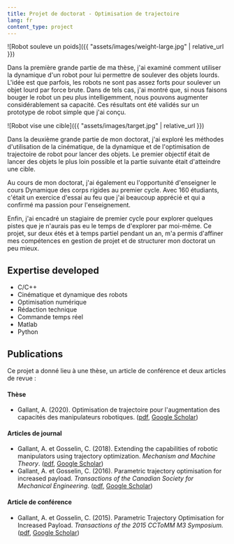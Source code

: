 ```yaml
---
title: Projet de doctorat - Optimisation de trajectoire
lang: fr
content_type: project
---
```


![Robot souleve un poids]({{ "assets/images/weight-large.jpg" | relative_url }})

Dans la première grande partie de ma thèse, j'ai examiné comment utiliser la dynamique d'un robot pour lui permettre de soulever des objets lourds. L'idée est que parfois, les robots ne sont pas assez forts pour soulever un objet lourd par force brute. Dans de tels cas, j'ai montré que, si nous faisons bouger le robot un peu plus intelligemment, nous pouvons augmenter considérablement sa capacité. Ces résultats ont été validés sur un prototype de robot simple que j'ai conçu.

![Robot vise une cible]({{ "assets/images/target.jpg" | relative_url }})

Dans la deuxième grande partie de mon doctorat, j'ai exploré les méthodes d'utilisation de la cinématique, de la dynamique et de l'optimisation de trajectoire de robot pour lancer des objets. Le premier objectif était de lancer des objets le plus loin possible et la partie suivante était d'atteindre une cible.

Au cours de mon doctorat, j'ai également eu l'opportunité d'enseigner le cours Dynamique des corps rigides au premier cycle. Avec 160 étudiants, c'était un exercice d'essai au feu que j'ai beaucoup apprécié et qui a confirmé ma passion pour l'enseignement.

Enfin, j'ai encadré un stagiaire de premier cycle pour explorer quelques pistes que je n'aurais pas eu le temps de d'explorer par moi-même. Ce projet, sur deux étés et à temps partiel pendant un an, m'a permis d'affiner mes compétences en gestion de projet et de structurer mon doctorat un peu mieux.



## Expertise developed
- C/C++
- Cinématique et dynamique des robots
- Optimisation numérique
- Rédaction technique
- Commande temps réel
- Matlab
- Python



## Publications
Ce projet a donné lieu à une thèse, un article de conférence et deux articles de revue :

#### Thèse
- Gallant, A. (2020). Optimisation de trajectoire pour l'augmentation des capacités des manipulateurs robotiques. ([pdf](https://robot.gmc.ulaval.ca/fileadmin/documents/Theses/andre_gallant.pdf), [Google Scholar](https://scholar.google.com/citations?view_op=view_citation&hl=fr&user=SvfSQMMAAAAJ&sortby=pubdate&citation_for_view=SvfSQMMAAAAJ:9ZlFYXVOiuMC))

#### Articles de journal
- Gallant, A. et Gosselin, C. (2018). Extending the capabilities of robotic manipulators using trajectory optimization. _Mechanism and Machine Theory_. ([pdf](https://www.researchgate.net/profile/Andre-Gallant-2/publication/323488448_Extending_the_capabilities_of_robotic_manipulators_using_trajectory_optimization/links/5aa91f9aaca272d39cd5037b/Extending-the-capabilities-of-robotic-manipulators-using-trajectory-optimization.pdf), [Google Scholar](https://scholar.google.com/citations?view_op=view_citation&hl=fr&user=SvfSQMMAAAAJ&sortby=pubdate&citation_for_view=SvfSQMMAAAAJ:M3ejUd6NZC8C))
- Gallant, A. et Gosselin, C. (2016). Parametric trajectory optimisation for increased payload. _Transactions of the Canadian Society for Mechanical Engineering_. ([pdf](https://www.researchgate.net/profile/Andre-Gallant-2/publication/307467184_Parametric_trajectory_optimisation_for_increased_payload/links/5aa9161c4585151788184208/Parametric-trajectory-optimisation-for-increased-payload.pdf), [Google Scholar](https://scholar.google.com/citations?view_op=view_citation&hl=fr&user=SvfSQMMAAAAJ&sortby=pubdate&citation_for_view=SvfSQMMAAAAJ:YOwf2qJgpHMC))

#### Article de conférence
- Gallant, A. et Gosselin, C. (2015). Parametric Trajectory Optimisation for Increased Payload. _Transactions of the 2015 CCToMM M3 Symposium._ ([pdf](http://www.cctomm.ca/2015/P07.pdf), [Google Scholar](https://scholar.google.com/citations?view_op=view_citation&hl=en&user=SvfSQMMAAAAJ&authuser=2&citation_for_view=SvfSQMMAAAAJ:qUcmZB5y_30C))

